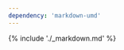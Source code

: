 ```yaml
---
dependency: 'markdown-umd'
---
```


{% include './_markdown.md' %}

<script async src="{{ '/js/markdown-umd.js' | url }}"></script>

